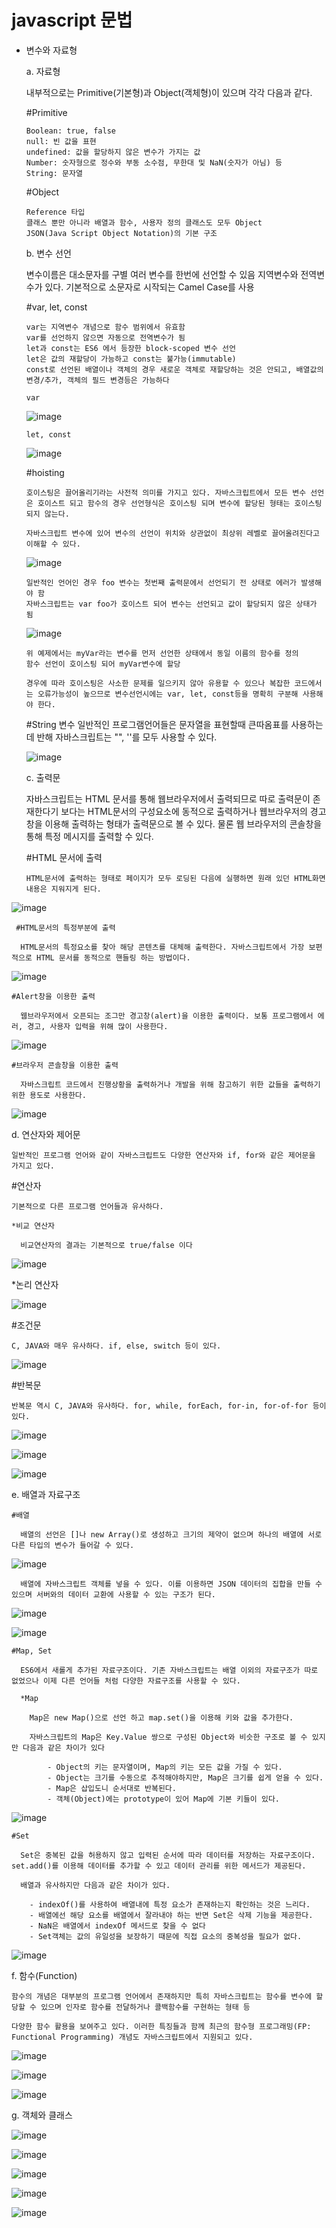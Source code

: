 javascript 문법
=======

- 변수와 자료형

  a. 자료형 
  
    내부적으로는 Primitive(기본형)과 Object(객체형)이 있으며 각각 다음과 같다.
    
    #Primitive
    
      Boolean: true, false
      null: 빈 값을 표현
      undefined: 값을 할당하지 않은 변수가 가지는 값
      Number: 숫자형으로 정수와 부동 소수점, 무한대 및 NaN(숫자가 아님) 등
      String: 문자열
      
    #Object
    
      Reference 타입
      클래스 뿐만 아니라 배열과 함수, 사용자 정의 클래스도 모두 Object
      JSON(Java Script Object Notation)의 기본 구조
      
  b. 변수 선언
    
     변수이름은 대소문자를 구별
     여러 변수를 한번에 선언할 수 있음
     지역변수와 전역변수가 있다.
     기본적으로 소문자로 시작되는 Camel Case를 사용
     
     #var, let, const
     
      var는 지역변수 개념으로 함수 범위에서 유효함
      var를 선언하지 않으면 자동으로 전역변수가 됨
      let과 const는 ES6 에서 등장한 block-scoped 변수 선언
      let은 값의 재할당이 가능하고 const는 불가능(immutable)
      const로 선언된 배열이나 객체의 경우 새로운 객체로 재할당하는 것은 안되고, 배열값의 변경/추가, 객체의 필드 변경등은 가능하다
     
      var
      
     ![image](https://user-images.githubusercontent.com/80931911/112603276-21301e80-8e58-11eb-8789-f64b148a7b9d.png)

      let, const
      
     ![image](https://user-images.githubusercontent.com/80931911/112603314-2db47700-8e58-11eb-8e07-b71c0ee6389e.png)
      
     #hoisting
      
      호이스팅은 끌어올리기라는 사전적 의미를 가지고 있다. 자바스크립트에서 모든 변수 선언은 호이스트 되고 함수의 경우 선언형식은 호이스팅 되며 변수에 할당된 형태는 호이스팅 되지 않는다.
    
      자바스크립트 변수에 있어 변수의 선언이 위치와 상관없이 최상위 레벨로 끌어올려진다고 이해할 수 있다.
      
     ![image](https://user-images.githubusercontent.com/80931911/112604766-dfa07300-8e59-11eb-8076-19f898137950.png)
      
      일반적인 언어인 경우 foo 변수는 첫번째 출력문에서 선언되기 전 상태로 에러가 발생해야 함
      자바스크립트는 var foo가 호이스트 되어 변수는 선언되고 값이 할당되지 않은 상태가 됨
      
     ![image](https://user-images.githubusercontent.com/80931911/112605142-52115300-8e5a-11eb-92c2-2701cfd5576b.png)
      
      
      위 예제에서는 myVar라는 변수를 먼저 선언한 상태에서 동일 이름의 함수를 정의 
      함수 선언이 호이스팅 되어 myVar변수에 할당
      
      경우에 따라 호이스팅은 사소한 문제를 일으키지 않아 유용할 수 있으나 복잡한 코드에서는 오류가능성이 높으므로 변수선언시에는 var, let, const등을 명확히 구분해 사용해야 한다.
      
   
     #String 변수
     일반적인 프로그램언어들은 문자열을 표현할때 큰따옴표를 사용하는데 반해 자바스크립트는 "", ''를 모두 사용할 수 있다.
     
     ![image](https://user-images.githubusercontent.com/80931911/112606229-791c5480-8e5b-11eb-8ca6-e0b524b6383c.png)
     
  c. 출력문
    
    자바스크립트는 HTML 문서를 통해 웹브라우저에서 출력되므로 따로 출력문이 존재한다기 보다는 HTML문서의 구성요소에 동적으로 출력하거나 웹브라우저의 경고창을
    이용해 출력하는 형태가 출력문으로 볼 수 있다. 물론 웹 브라우저의 콘솔창을 통해 특정 메시지를 출력할 수 있다.
    
    #HTML 문서에 출력
      
      HTML문서에 출력하는 형태로 페이지가 모두 로딩된 다음에 실행하면 원래 있던 HTML화면내용은 지워지게 된다.
     
![image](https://user-images.githubusercontent.com/80931911/112607277-5f2f4180-8e5c-11eb-9b99-a469e90bfb7b.png)

    

     #HTML문서의 특정부분에 출력
      
      HTML문서의 특정요소를 찾아 해당 콘텐츠를 대체해 출력한다. 자바스크립트에서 가장 보편적으로 HTML 문서를 동적으로 핸들링 하는 방법이다.
      
   ![image](https://user-images.githubusercontent.com/80931911/112607566-b2a18f80-8e5c-11eb-8b34-f244cde2e1b7.png)
   
    #Alert창을 이용한 출력
    
      웹브라우저에서 오픈되는 조그만 경고창(alert)을 이용한 출력이다. 보통 프로그램에서 에러, 경고, 사용자 입력을 위해 많이 사용한다.
      
   ![image](https://user-images.githubusercontent.com/80931911/112607857-02805680-8e5d-11eb-8d5b-cc7aca767f0b.png)


    #브라우저 콘솔창을 이용한 출력
      
      자바스크립트 코드에서 진행상황을 출력하거나 개발을 위해 참고하기 위한 값들을 출력하기 위한 용도로 사용한다.
      
   ![image](https://user-images.githubusercontent.com/80931911/112608040-3491b880-8e5d-11eb-8232-09bbffb939b9.png)
   
   
  d. 연산자와 제어문
    
    일반적인 프로그램 언어와 같이 자바스크립트도 다양한 연산자와 if, for와 같은 제어문을 가지고 있다.
    
  #연산자
    
    기본적으로 다른 프로그램 언어들과 유사하다.
    
    *비교 연산자
      
      비교연산자의 결과는 기본적으로 true/false 이다
      
   ![image](https://user-images.githubusercontent.com/80931911/112608583-d6b1a080-8e5d-11eb-949c-c8adedefc24c.png)
   
   *논리 연산자
   
   
   ![image](https://user-images.githubusercontent.com/80931911/112608653-e9c47080-8e5d-11eb-9b6b-ac152a2688ed.png)

  #조건문
  
    C, JAVA와 매우 유사하다. if, else, switch 등이 있다.
    
  ![image](https://user-images.githubusercontent.com/80931911/112608960-4de73480-8e5e-11eb-8664-9d21097b7fb4.png)
  
  #반복문
  
    반복문 역시 C, JAVA와 유사하다. for, while, forEach, for-in, for-of-for 등이 있다.
    
  ![image](https://user-images.githubusercontent.com/80931911/112609242-aa4a5400-8e5e-11eb-9707-a630d75ee2ba.png)
  
  ![image](https://user-images.githubusercontent.com/80931911/112609314-bfbf7e00-8e5e-11eb-892f-5a8814f6ce56.png)
  
  ![image](https://user-images.githubusercontent.com/80931911/112609351-ca7a1300-8e5e-11eb-9b5e-693d0f95283d.png)

  
  e. 배열과 자료구조
  
    #배열
      
      배열의 선언은 []나 new Array()로 생성하고 크기의 제약이 없으며 하나의 배열에 서로 다른 타입의 변수가 들어갈 수 있다.
      
   ![image](https://user-images.githubusercontent.com/80931911/112609607-12993580-8e5f-11eb-9fda-7530ff070a50.png)
   
   
      배열에 자바스크립트 객체를 넣을 수 있다. 이를 이용하면 JSON 데이터의 집합을 만들 수 있으며 서버와의 데이터 교환에 사용할 수 있는 구조가 된다.
      
   ![image](https://user-images.githubusercontent.com/80931911/112609751-42483d80-8e5f-11eb-9cf9-5022872f343e.png)

   ![image](https://user-images.githubusercontent.com/80931911/112609817-5a1fc180-8e5f-11eb-94a9-1ae7bd87b7da.png)

    #Map, Set
    
      ES6에서 새롤게 추가된 자료구조이다. 기존 자바스크립트는 배열 이외의 자료구조가 따로 없었으나 이제 다른 언어들 처럼 다양한 자료구조를 사용할 수 있다.
      
      *Map
        
        Map은 new Map()으로 선언 하고 map.set()을 이용해 키와 값을 추가한다.
        
        자바스크립트의 Map은 Key.Value 쌍으로 구성된 Object와 비슷한 구조로 볼 수 있지만 다음과 같은 차이가 있다
          
            - Object의 키는 문자열이며, Map의 키는 모든 값을 가질 수 있다.
            - Object는 크기를 수동으로 추적해야하지만, Map은 크기를 쉽게 얻을 수 있다.
            - Map은 삽입도니 순서대로 반복된다.
            - 객체(Object)에는 prototype이 있어 Map에 기본 키들이 있다.

![image](https://user-images.githubusercontent.com/80931911/112610465-14172d80-8e60-11eb-8b1e-9e6a8babb46a.png)

  
    #Set
      
      Set은 중복된 값을 허용하지 않고 입력된 순서에 따라 데이터를 저장하는 자료구조이다. set.add()를 이용해 데이터를 추가할 수 있고 데이터 관리를 위한 메서드가 제공된다.
      
      배열과 유사하지만 다음과 같은 차이가 있다.
        
        - indexOf()를 사용하여 배열내에 특정 요소가 존재하는지 확인하는 것은 느리다.
        - 배열에선 해당 요소를 배열에서 잘라내야 하는 반면 Set은 삭제 기능을 제공한다.
        - NaN은 배열에서 indexOf 메서드로 찾을 수 없다
        - Set객체는 값의 유일성을 보장하기 때문에 직접 요소의 중복성을 필요가 없다.

![image](https://user-images.githubusercontent.com/80931911/112611184-d961c500-8e60-11eb-8655-35582cc65634.png)


  f. 함수(Function)
  
    함수의 개념은 대부분의 프로그램 언어에서 존재하지만 특히 자바스크립트는 함수를 변수에 할당할 수 있으며 인자로 함수를 전달하거나 콜백함수를 구현하는 형태 등 
    
    다양한 함수 활용을 보여주고 있다. 이러한 특징들과 함께 최근의 함수형 프로그래밍(FP: Functional Programming) 개념도 자바스크립트에서 지원되고 있다.


![image](https://user-images.githubusercontent.com/80931911/112611627-6c9afa80-8e61-11eb-9598-2e108c07fa88.png)

![image](https://user-images.githubusercontent.com/80931911/112611688-7e7c9d80-8e61-11eb-8d9f-8f9b60792398.png)

![image](https://user-images.githubusercontent.com/80931911/112611713-86d4d880-8e61-11eb-94e2-cbe649806a5e.png)



  g. 객체와 클래스 
  
    
![image](https://user-images.githubusercontent.com/80931911/112611900-b1bf2c80-8e61-11eb-890f-21d2c9c75049.png)


![image](https://user-images.githubusercontent.com/80931911/112612067-d915f980-8e61-11eb-915b-87242a1a1970.png)

![image](https://user-images.githubusercontent.com/80931911/112612100-e4692500-8e61-11eb-8a5b-25f0b4d21681.png)

![image](https://user-images.githubusercontent.com/80931911/112612144-edf28d00-8e61-11eb-8729-3361cf17efee.png)

![image](https://user-images.githubusercontent.com/80931911/112612180-f6e35e80-8e61-11eb-935b-01fe4e4f8e2b.png)






     
      
